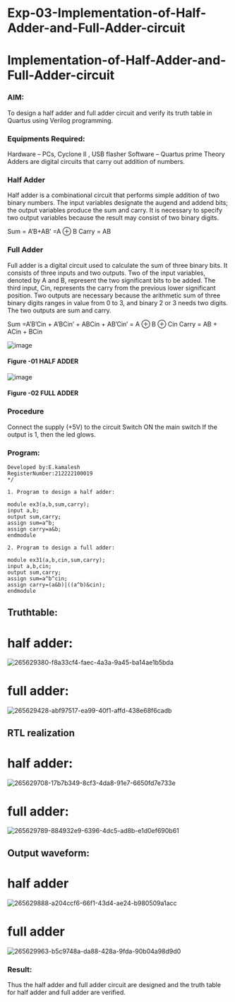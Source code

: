 # Exp-03-Implementation-of-Half-Adder-and-Full-Adder-circuit

# Implementation-of-Half-Adder-and-Full-Adder-circuit

### AIM:

To design a half adder and full adder circuit and verify its truth table in Quartus using Verilog programming.

### Equipments Required:

Hardware – PCs, Cyclone II , USB flasher
Software – Quartus prime
Theory
Adders are digital circuits that carry out addition of numbers.

### Half Adder

Half adder is a combinational circuit that performs simple addition of two binary numbers. The input variables designate the augend and addend bits; the output variables produce the sum and carry. It is necessary to specify two output variables because the result may consist of two binary digits.

Sum = A’B+AB’ =A ⊕ B Carry = AB

### Full Adder

Full adder is a digital circuit used to calculate the sum of three binary bits. It consists of three inputs and two outputs. Two of the input variables, denoted by A and B, represent the two significant bits to be added. The third input, Cin, represents the carry from the previous lower significant position. Two outputs are necessary because the arithmetic sum of three binary digits ranges in value from 0 to 3, and binary 2 or 3 needs two digits. The two outputs are sum and carry.

Sum =A’B’Cin + A’BCin’ + ABCin + AB’Cin’ = A ⊕ B ⊕ Cin Carry = AB + ACin + BCin

 ![image](https://user-images.githubusercontent.com/36288975/163552156-a13e5a56-c638-4110-97d9-8896907c8d25.png)

#### Figure -01 HALF ADDER 


![image](https://user-images.githubusercontent.com/36288975/163552057-b3547877-6d07-45b4-b7e0-bcfebfad9e1d.png)

#### Figure -02 FULL ADDER 

### Procedure

Connect the supply (+5V) to the circuit
Switch ON the main switch
If the output is 1, then the led glows.

### Program:
```
Developed by:E.kamalesh
RegisterNumber:212222100019
*/

1. Program to design a half adder:

module ex3(a,b,sum,carry);
input a,b;
output sum,carry;
assign sum=a^b;
assign carry=a&b;
endmodule 

2. Program to design a full adder:

module ex31(a,b,cin,sum,carry);
input a,b,cin;
output sum,carry;
assign sum=a^b^cin;
assign carry=(a&b)|((a^b)&cin);
endmodule
```
## Truthtable:

# half adder:
![265629380-f8a33cf4-faec-4a3a-9a45-ba14ae1b5bda](https://github.com/kamalesh2509/Exp-02-Implementation-of-Half-Adder-and-Full-Adder-circuit/assets/120444689/788c6da0-84f6-4a85-a355-d59caf032f27)
# full adder:
![265629428-abf97517-ea99-40f1-affd-438e68f6cadb](https://github.com/kamalesh2509/Exp-02-Implementation-of-Half-Adder-and-Full-Adder-circuit/assets/120444689/3e87b21d-6068-49db-b858-3c9a6c7f5657)
## RTL realization

# half adder:
![265629708-17b7b349-8cf3-4da8-91e7-6650fd7e733e](https://github.com/kamalesh2509/Exp-02-Implementation-of-Half-Adder-and-Full-Adder-circuit/assets/120444689/34c91f50-5076-4be2-b451-94d8a8496ff0)
# full adder:
![265629789-884932e9-6396-4dc5-ad8b-e1d0ef690b61](https://github.com/kamalesh2509/Exp-02-Implementation-of-Half-Adder-and-Full-Adder-circuit/assets/120444689/78657342-7edc-40e4-b724-be19fa4681be)
## Output waveform:
# half adder
![265629888-a204ccf6-66f1-43d4-ae24-b980509a1acc](https://github.com/kamalesh2509/Exp-02-Implementation-of-Half-Adder-and-Full-Adder-circuit/assets/120444689/84bd8903-c6d4-494d-b132-6bfa5a76d471)
# full adder
![265629963-b5c9748a-da88-428a-9fda-90b04a98d9d0](https://github.com/kamalesh2509/Exp-02-Implementation-of-Half-Adder-and-Full-Adder-circuit/assets/120444689/e6fba1ff-7da3-435e-b0d5-cba6e95aa8ad)



### Result:
Thus the half adder and full adder circuit are designed and the truth table for half adder and full adder are verified.

